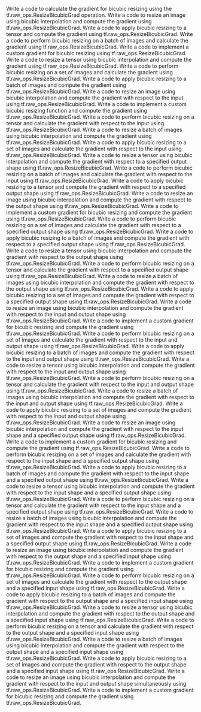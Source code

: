 Write a code to calculate the gradient for bicubic resizing using the tf.raw_ops.ResizeBicubicGrad operation.
Write a code to resize an image using bicubic interpolation and compute the gradient using tf.raw_ops.ResizeBicubicGrad.
Write a code to apply bicubic resizing to a tensor and compute the gradient using tf.raw_ops.ResizeBicubicGrad.
Write a code to perform bicubic resizing on a batch of images and calculate the gradient using tf.raw_ops.ResizeBicubicGrad.
Write a code to implement a custom gradient for bicubic resizing using tf.raw_ops.ResizeBicubicGrad.
Write a code to resize a tensor using bicubic interpolation and compute the gradient using tf.raw_ops.ResizeBicubicGrad.
Write a code to perform bicubic resizing on a set of images and calculate the gradient using tf.raw_ops.ResizeBicubicGrad.
Write a code to apply bicubic resizing to a batch of images and compute the gradient using tf.raw_ops.ResizeBicubicGrad.
Write a code to resize an image using bicubic interpolation and compute the gradient with respect to the input using tf.raw_ops.ResizeBicubicGrad.
Write a code to implement a custom bicubic resizing function and compute the gradient using tf.raw_ops.ResizeBicubicGrad.
Write a code to perform bicubic resizing on a tensor and calculate the gradient with respect to the input using tf.raw_ops.ResizeBicubicGrad.
Write a code to resize a batch of images using bicubic interpolation and compute the gradient using tf.raw_ops.ResizeBicubicGrad.
Write a code to apply bicubic resizing to a set of images and calculate the gradient with respect to the input using tf.raw_ops.ResizeBicubicGrad.
Write a code to resize a tensor using bicubic interpolation and compute the gradient with respect to a specified output shape using tf.raw_ops.ResizeBicubicGrad.
Write a code to perform bicubic resizing on a batch of images and calculate the gradient with respect to the input using tf.raw_ops.ResizeBicubicGrad.
Write a code to apply bicubic resizing to a tensor and compute the gradient with respect to a specified output shape using tf.raw_ops.ResizeBicubicGrad.
Write a code to resize an image using bicubic interpolation and compute the gradient with respect to the output shape using tf.raw_ops.ResizeBicubicGrad.
Write a code to implement a custom gradient for bicubic resizing and compute the gradient using tf.raw_ops.ResizeBicubicGrad.
Write a code to perform bicubic resizing on a set of images and calculate the gradient with respect to a specified output shape using tf.raw_ops.ResizeBicubicGrad.
Write a code to apply bicubic resizing to a batch of images and compute the gradient with respect to a specified output shape using tf.raw_ops.ResizeBicubicGrad.
Write a code to resize a tensor using bicubic interpolation and compute the gradient with respect to the output shape using tf.raw_ops.ResizeBicubicGrad.
Write a code to perform bicubic resizing on a tensor and calculate the gradient with respect to a specified output shape using tf.raw_ops.ResizeBicubicGrad.
Write a code to resize a batch of images using bicubic interpolation and compute the gradient with respect to the output shape using tf.raw_ops.ResizeBicubicGrad.
Write a code to apply bicubic resizing to a set of images and compute the gradient with respect to a specified output shape using tf.raw_ops.ResizeBicubicGrad.
Write a code to resize an image using bicubic interpolation and compute the gradient with respect to the input and output shape using tf.raw_ops.ResizeBicubicGrad.
Write a code to implement a custom gradient for bicubic resizing and compute the gradient using tf.raw_ops.ResizeBicubicGrad.
Write a code to perform bicubic resizing on a set of images and calculate the gradient with respect to the input and output shape using tf.raw_ops.ResizeBicubicGrad.
Write a code to apply bicubic resizing to a batch of images and compute the gradient with respect to the input and output shape using tf.raw_ops.ResizeBicubicGrad.
Write a code to resize a tensor using bicubic interpolation and compute the gradient with respect to the input and output shape using tf.raw_ops.ResizeBicubicGrad.
Write a code to perform bicubic resizing on a tensor and calculate the gradient with respect to the input and output shape using tf.raw_ops.ResizeBicubicGrad.
Write a code to resize a batch of images using bicubic interpolation and compute the gradient with respect to the input and output shape using tf.raw_ops.ResizeBicubicGrad.
Write a code to apply bicubic resizing to a set of images and compute the gradient with respect to the input and output shape using tf.raw_ops.ResizeBicubicGrad.
Write a code to resize an image using bicubic interpolation and compute the gradient with respect to the input shape and a specified output shape using tf.raw_ops.ResizeBicubicGrad.
Write a code to implement a custom gradient for bicubic resizing and compute the gradient using tf.raw_ops.ResizeBicubicGrad.
Write a code to perform bicubic resizing on a set of images and calculate the gradient with respect to the input shape and a specified output shape using tf.raw_ops.ResizeBicubicGrad.
Write a code to apply bicubic resizing to a batch of images and compute the gradient with respect to the input shape and a specified output shape using tf.raw_ops.ResizeBicubicGrad.
Write a code to resize a tensor using bicubic interpolation and compute the gradient with respect to the input shape and a specified output shape using tf.raw_ops.ResizeBicubicGrad.
Write a code to perform bicubic resizing on a tensor and calculate the gradient with respect to the input shape and a specified output shape using tf.raw_ops.ResizeBicubicGrad.
Write a code to resize a batch of images using bicubic interpolation and compute the gradient with respect to the input shape and a specified output shape using tf.raw_ops.ResizeBicubicGrad.
Write a code to apply bicubic resizing to a set of images and compute the gradient with respect to the input shape and a specified output shape using tf.raw_ops.ResizeBicubicGrad.
Write a code to resize an image using bicubic interpolation and compute the gradient with respect to the output shape and a specified input shape using tf.raw_ops.ResizeBicubicGrad.
Write a code to implement a custom gradient for bicubic resizing and compute the gradient using tf.raw_ops.ResizeBicubicGrad.
Write a code to perform bicubic resizing on a set of images and calculate the gradient with respect to the output shape and a specified input shape using tf.raw_ops.ResizeBicubicGrad.
Write a code to apply bicubic resizing to a batch of images and compute the gradient with respect to the output shape and a specified input shape using tf.raw_ops.ResizeBicubicGrad.
Write a code to resize a tensor using bicubic interpolation and compute the gradient with respect to the output shape and a specified input shape using tf.raw_ops.ResizeBicubicGrad.
Write a code to perform bicubic resizing on a tensor and calculate the gradient with respect to the output shape and a specified input shape using tf.raw_ops.ResizeBicubicGrad.
Write a code to resize a batch of images using bicubic interpolation and compute the gradient with respect to the output shape and a specified input shape using tf.raw_ops.ResizeBicubicGrad.
Write a code to apply bicubic resizing to a set of images and compute the gradient with respect to the output shape and a specified input shape using tf.raw_ops.ResizeBicubicGrad.
Write a code to resize an image using bicubic interpolation and compute the gradient with respect to the input and output shape simultaneously using tf.raw_ops.ResizeBicubicGrad.
Write a code to implement a custom gradient for bicubic resizing and compute the gradient using tf.raw_ops.ResizeBicubicGrad.